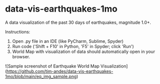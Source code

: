 # data-vis-earthquakes-1mo
A data visualization of the past 30 days of earthquakes, magnitude 1.0+.

Instructions:

1. Open .py file in an IDE (like PyCharm, Sublime, Spyder)
2. Run code ('Shift + F10' in Python, 'F5' in Spyder; click 'Run')
3. World Map with visualization of data should automatically open in your browser.

![Sample screenshot of Earthquake World Map Visualization]
(https://github.com/tim-andes/data-vis-earthquakes-1mo/blob/main/eq_img_sample.png)
